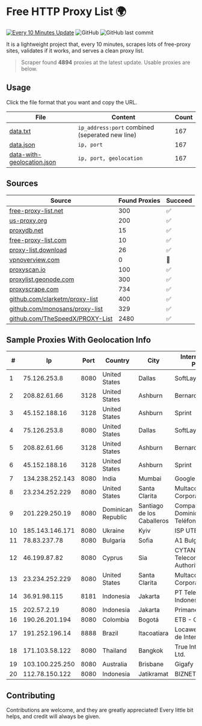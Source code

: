 
# Free HTTP Proxy List 🌍

[![Every 10 Minutes Update](https://github.com/mertguvencli/http-proxy-list/actions/workflows/main.yml/badge.svg?branch=main)](https://github.com/mertguvencli/http-proxy-list/actions/workflows/main.yml)
![GitHub](https://img.shields.io/github/license/mertguvencli/http-proxy-list)
![GitHub last commit](https://img.shields.io/github/last-commit/mertguvencli/http-proxy-list)

It is a lightweight project that, every 10 minutes, scrapes lots of free-proxy sites, validates if it works, and serves a clean proxy list.


> Scraper found **4894** proxies at the latest update. Usable proxies are below.

## Usage

Click the file format that you want and copy the URL.


|File|Content|Count|
|----|-------|-----|
|[data.txt](https://raw.githubusercontent.com/mertguvencli/http-proxy-list/main/proxy-list/data.txt)|`ip_address:port` combined (seperated new line)|167|
|[data.json](https://raw.githubusercontent.com/mertguvencli/http-proxy-list/main/proxy-list/data.json)|`ip, port`|167|
|[data-with-geolocation.json](https://raw.githubusercontent.com/mertguvencli/http-proxy-list/main/proxy-list/data-with-geolocation.json)|`ip, port, geolocation`|167|

## Sources

|Source|Found Proxies|Succeed|
|------|-------------|-------|
|[free-proxy-list.net](https://free-proxy-list.net)|300|✅|
|[us-proxy.org](https://www.us-proxy.org)|200|✅|
|[proxydb.net](http://proxydb.net)|15|✅|
|[free-proxy-list.com](https://free-proxy-list.com/?page=&port=&type%5B%5D=http&type%5B%5D=https&up_time=0&search=Search)|10|✅|
|[proxy-list.download](https://www.proxy-list.download/HTTP)|26|✅|
|[vpnoverview.com](https://vpnoverview.com/privacy/anonymous-browsing/free-proxy-servers)|0|🚫|
|[proxyscan.io](https://www.proxyscan.io)|100|✅|
|[proxylist.geonode.com](https://proxylist.geonode.com/api/proxy-list?limit=300&page=1&sort_by=lastChecked&sort_type=desc&protocols=http,https)|300|✅|
|[proxyscrape.com](https://api.proxyscrape.com/v2/?request=displayproxies&protocol=http&timeout=10000&country=all&ssl=all&anonymity=all)|734|✅|
|[github.com/clarketm/proxy-list](https://raw.githubusercontent.com/clarketm/proxy-list/master/proxy-list-raw.txt)|400|✅|
|[github.com/monosans/proxy-list](https://raw.githubusercontent.com/monosans/proxy-list/main/proxies/http.txt)|329|✅|
|[github.com/TheSpeedX/PROXY-List](https://raw.githubusercontent.com/TheSpeedX/PROXY-List/master/http.txt)|2480|✅|


## Sample Proxies With Geolocation Info

|#|Ip|Port|Country|City|Internet Service Provider|
|-|--|----|-------|----|-------------------------|
|1|75.126.253.8|8080|United States|Dallas|SoftLayer|
|2|208.82.61.66|3128|United States|Ashburn|Bernardi Sounds|
|3|45.152.188.16|3128|United States|Ashburn|Sprint|
|4|75.126.253.8|8080|United States|Dallas|SoftLayer|
|5|208.82.61.66|3128|United States|Ashburn|Bernardi Sounds|
|6|45.152.188.16|3128|United States|Ashburn|Sprint|
|7|134.238.252.143|8080|India|Mumbai|Google LLC|
|8|23.234.252.229|8080|United States|Santa Clarita|Multacom Corporation|
|9|201.229.250.19|8080|Dominican Republic|Santiago de los Caballeros|Compañía Dominicana de Teléfonos S. A.|
|10|185.143.146.171|8080|Ukraine|Kyiv|ISP UTELS|
|11|78.83.237.78|8080|Bulgaria|Sofia|A1 Bulgaria EAD|
|12|46.199.87.82|8080|Cyprus|Sia|CYTANET - Cyprus Telecommunications Authority|
|13|23.234.252.229|8080|United States|Santa Clarita|Multacom Corporation|
|14|36.91.98.115|8181|Indonesia|Jakarta|PT Telekomunikasi Indonesia|
|15|202.57.2.19|8080|Indonesia|Jakarta|Primanet - ISP|
|16|190.26.201.194|8080|Colombia|Bogotá|ETB - Colombia|
|17|191.252.196.14|8888|Brazil|Itacoatiara|Locaweb Serviços de Internet S/A|
|18|171.103.58.122|8080|Thailand|Bangkok|True Internet Co., Ltd.|
|19|103.100.225.250|8080|Australia|Brisbane|Gigafy|
|20|112.78.150.122|8080|Indonesia|Jatikramat|BIZNET|



## Contributing

Contributions are welcome, and they are greatly appreciated! Every
little bit helps, and credit will always be given.

